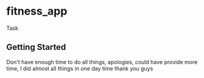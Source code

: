 # fitness_app

Task

## Getting Started

Don't have enough time to do all things, apologies, could have provide more time, I did almost all things in one day time
thank you guys

